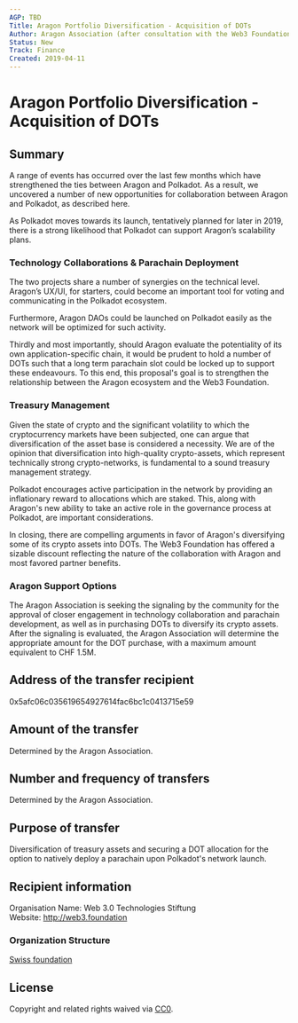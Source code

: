```yaml
---
AGP: TBD
Title: Aragon Portfolio Diversification - Acquisition of DOTs
Author: Aragon Association (after consultation with the Web3 Foundation)
Status: New
Track: Finance
Created: 2019-04-11
---
```


# Aragon Portfolio Diversification - Acquisition of DOTs

## Summary
A range of events has occurred over the last few months which have strengthened the ties between Aragon and Polkadot. As a result, we uncovered a number of new opportunities for collaboration between Aragon and Polkadot, as described here.

As Polkadot moves towards its launch, tentatively planned for later in 2019, there is a strong likelihood that Polkadot can support Aragon’s scalability plans.

### Technology Collaborations & Parachain Deployment
The two projects share a number of synergies on the technical level. Aragon’s UX/UI, for starters, could become an important tool for voting and communicating in the Polkadot ecosystem. 

Furthermore, Aragon DAOs could be launched on Polkadot easily as the network will be optimized for such activity.

Thirdly and most importantly, should Aragon evaluate the potentiality of its own application-specific chain, it would be prudent to hold a number of DOTs such that a long term parachain slot could be locked up to support these endeavours.
To this end, this proposal's goal is to strengthen the relationship between the Aragon ecosystem and the Web3 Foundation.

### Treasury Management
Given the state of crypto and the significant volatility to which the cryptocurrency markets have been subjected, one can argue that diversification of the asset base is considered a necessity. We are of the opinion that diversification into high-quality crypto-assets, which represent technically strong crypto-networks, is fundamental to a sound treasury management strategy.

Polkadot encourages active participation in the network by providing an inflationary reward to allocations which are staked. This, along with Aragon's new ability to take an active role in the governance process at Polkadot, are important considerations.

In closing, there are compelling arguments in favor of Aragon's diversifying some of its crypto assets into DOTs. The Web3 Foundation has offered a sizable discount reflecting the nature of the collaboration with Aragon and most favored partner benefits.

### Aragon Support Options
The Aragon Association is seeking the signaling by the community for the approval of closer engagement in technology collaboration and parachain development, as well as in purchasing DOTs to diversify its crypto assets. After the signaling is evaluated, the Aragon Association will determine the appropriate amount for the DOT purchase, with a maximum amount equivalent to CHF 1.5M.

## Address of the transfer recipient
0x5afc06c035619654927614fac6bc1c0413715e59

## Amount of the transfer
Determined by the Aragon Association.

## Number and frequency of transfers
Determined by the Aragon Association.

## Purpose of transfer
Diversification of treasury assets and securing a DOT allocation for the option to natively deploy a parachain upon Polkadot's network launch.

## Recipient information
Organisation Name: Web 3.0 Technologies Stiftung  
Website: http://web3.foundation

### Organization Structure
[Swiss foundation](https://zg.chregister.ch/cr-portal/auszug/auszug.xhtml;jsessionid=c4631e496581e4423cd9aac3d089?uid=CHE-322.596.347)

## License
Copyright and related rights waived via [CC0](https://creativecommons.org/publicdomain/zero/1.0/).
